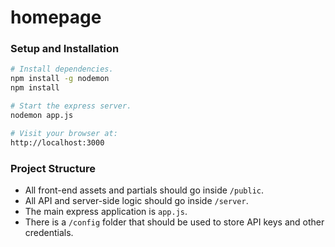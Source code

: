 # homepage


### Setup and Installation

```bash
# Install dependencies.
npm install -g nodemon
npm install

# Start the express server.
nodemon app.js

# Visit your browser at:
http://localhost:3000
```


### Project Structure

- All front-end assets and partials should go inside `/public`.
- All API and server-side logic should go inside `/server`.
- The main express application is `app.js`.
- There is a `/config` folder that should be used to store API keys and other credentials.
